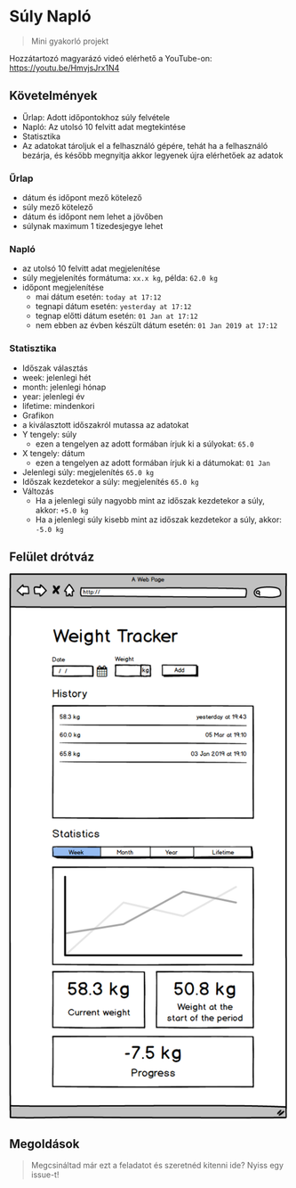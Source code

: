 # Súly Napló
> Mini gyakorló projekt

Hozzátartozó magyarázó videó elérhető a YouTube-on: https://youtu.be/HmvjsJrx1N4

## Követelmények
- Űrlap: Adott időpontokhoz súly felvétele
- Napló: Az utolsó 10 felvitt adat megtekintése
- Statisztika
- Az adatokat tároljuk el a felhasználó gépére, tehát ha a felhasználó bezárja, és később megnyitja akkor legyenek újra elérhetőek az adatok

### Űrlap
- dátum és időpont mező kötelező
- súly mező kötelező
- dátum és időpont nem lehet a jövőben
- súlynak maximum 1 tizedesjegye lehet

### Napló
- az utolsó 10 felvitt adat megjelenítése
- súly megjelenítés formátuma: `xx.x kg`, példa: `62.0 kg`
- időpont megjelenítése
  - mai dátum esetén: `today at 17:12`
  - tegnapi dátum esetén: `yesterday at 17:12`
  - tegnap előtti dátum esetén: `01 Jan at 17:12`
  - nem ebben az évben készült dátum esetén: `01 Jan 2019 at 17:12`

### Statisztika
- Időszak választás
 - week: jelenlegi hét
 - month: jelenlegi hónap
 - year: jelenlegi év
 - lifetime: mindenkori
- Grafikon
 - a kiválasztott időszakról mutassa az adatokat
 - Y tengely: súly
   - ezen a tengelyen az adott formában írjuk ki a súlyokat: `65.0`
 - X tengely: dátum
   - ezen a tengelyen az adott formában írjuk ki a dátumokat: `01 Jan`
 - Jelenlegi súly: megjelenítés `65.0 kg`
 - Időszak kezdetekor a súly: megjelenítés `65.0 kg`
 - Változás
   - Ha a jelenlegi súly nagyobb mint az időszak kezdetekor a súly, akkor: `+5.0 kg`
   - Ha a jelenlegi súly kisebb mint az időszak kezdetekor a súly, akkor: `-5.0 kg`


## Felület drótváz
<img src="./wireframe.png" width="500" />

## Megoldások
> Megcsináltad már ezt a feladatot és szeretnéd kitenni ide? Nyiss egy issue-t!
